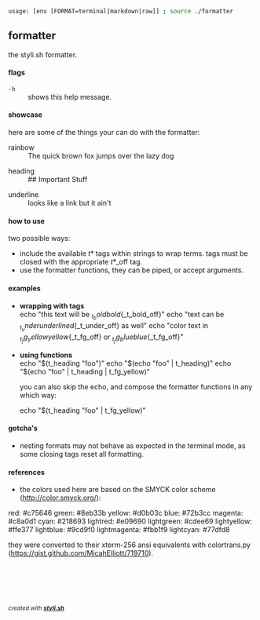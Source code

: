 
```sh
usage: [env [FORMAT=terminal|markdown|raw]] ; source ./formatter
```

## formatter

the styli.sh formatter.

#### flags

<dl>
	<dt><code>-h</code></dt>
	<dd>shows this help message.<br/></dd>
</dl>

#### showcase

here are some of the things your can do with the formatter:

<dl>
	<dt>rainbow</dt>
	<dd>The quick brown fox jumps over the lazy dog<br/></dd>
</dl>
<dl>
	<dt>heading</dt>
	<dd>## Important Stuff<br/></dd>
</dl>
<dl>
	<dt>underline</dt>
	<dd>looks like a link but it ain't<br/></dd>
</dl>

 
#### how to use
 
two possible ways:

- include the available _t_* tags within strings to wrap terms.
tags must be closed with the appropriate _t_*_off tag.
- use the formatter functions, they can be piped, or accept arguments.

#### examples

- **wrapping with tags**  
  echo "this text will be ${_t_bold}bold${_t_bold_off}"
  echo "text can be ${_t_under}underlined${_t_under_off} as well"
  echo "color text in ${_t_fg_yellow}yellow${_t_fg_off} or ${_t_fg_blue}blue${_t_fg_off}"

- **using functions**  
  echo "$(t_heading "foo")"
  echo "$(echo "foo" | t_heading)"
  echo "$(echo "foo" | t_heading | t_fg_yellow)"
  
  you can also skip the echo, and compose the formatter functions in any which way:
  
  echo "$(t_heading "foo" | t_fg_yellow)"

#### gotcha's

- nesting formats may not behave as expected in the terminal mode, as some 
closing tags reset all formatting.

#### references

- the colors used here are based on the SMYCK color scheme (http://color.smyck.org/):

red: #c75646
green: #8eb33b
yellow: #d0b03c
blue: #72b3cc
magenta: #c8a0d1
cyan: #218693
lightred: #e09690
lightgreen: #cdee69
lightyellow: #ffe377
lightblue: #9cd9f0
lightmagenta: #fbb1f9
lightcyan: #77dfd8

they were converted to their xterm-256 ansi equivalents with colortrans.py 
(https://gist.github.com/MicahElliott/719710).



<br/><br/>
---
<sup><i>created with <b><a href="https://github.com/eliranmal/styli.sh">styli.sh</a></b></i></sup>
